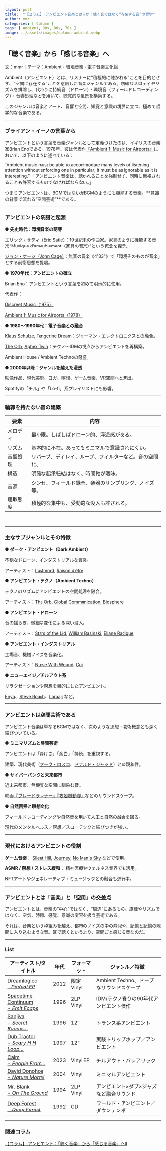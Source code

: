 ```yaml
---
layout: post
title:  "【コラム】 アンビエント音楽とは何か：聴く音ではなく“存在する音”の哲学"
author: mmr
categories: [ Column ]
tags: [ Ambient, 90s, 80s, 70s ]
image: ../assets/images/column-ambient.webp
---
```


## 「聴く音楽」から「感じる音楽」へ

文：mmr｜テーマ：Ambient・環境音楽・電子音楽文化論

Ambient（アンビエント）とは、リスナーに“積極的に聴かれる”ことを目的とせず、“空間に存在する”ことを意図した音楽ジャンルである。明確なメロディやリズムを排除し、代わりに持続音（ドローン）・環境音（フィールドレコーディング）・音響処理などを用いて、聴覚的な風景を構築する。

このジャンルは音楽とアート、音響と空間、知覚と意識の境界に立つ、極めて哲学的な音楽である。


<hr>

### ブライアン・イーノの言葉から

アンビエントという言葉を音楽ジャンルとして定義づけたのは、イギリスの音楽家Brian Enoである。1978年、彼は代表作[『Ambient 1: Music for Airports』](https://amzn.to/48shEpU)において、以下のように述べている：

“Ambient music must be able to accommodate many levels of listening attention without enforcing one in particular; it must be as ignorable as it is interesting.”
「アンビエント音楽は、聴かれることを強制せず、同時に無視されることも許容するものでなければならない。」

つまりアンビエントは、BGMではないがBGMのようにも機能する音楽。**意識の背景で流れる“空間芸術”**である。


<hr>

### アンビエントの系譜と起源

**● 先史時代：環境音楽の萌芽**

[エリック・サティ（Eric Satie）](https://amzn.to/3Iqa4li)：19世紀末の作曲家。家具のように機能する音楽“Musique d’ameublement（家具の音楽）”という概念を提示。

[ジョン・ケージ（John Cage）](https://amzn.to/3Vrlzf8)：無音の音楽《4'33"》で「環境そのものが音楽」とする前衛思想を提唱。

**● 1970年代：アンビエントの確立**

Brian Eno：アンビエントという言葉を初めて明示的に使用。

代表作：

[Discreet Music（1975）](https://amzn.to/4nafH64)

[Ambient 1: Music for Airports（1978）](https://amzn.to/48shEpU)

**● 1980〜1990年代：電子音楽との融合**

[Klaus Schulze](https://amzn.to/4pCnE5H), [Tangerine Dream](https://monumental-movement.jp/Tangerine-Dream-Thief)：ジャーマン・エレクトロニクスとの融合。

[The Orb](https://amzn.to/4pA2F3v), [Aphex Twin](https://amzn.to/46GS9Ps)：テクノ〜IDMの視点からアンビエントを再構築。

Ambient House / Ambient Technoの隆盛。

**● 2000年以降：ジャンルを越えた浸透**

映像作品、現代美術、ヨガ、瞑想、ゲーム音楽、VR空間へと進出。

Spotifyの「チル」や「Lo-fi」系プレイリストにも影響。


<hr>

### 輪郭を持たない音の建築

<div class="table-border">
<table>
  <thead>
    <tr>
      <th>要素</th>
      <th>内容</th>
    </tr>
  </thead>
  <tbody>
    <tr>
      <td>メロディ</td>
      <td>最小限。しばしばドローン的、浮遊感がある。</td>
    </tr>
    <tr>
      <td>リズム</td>
      <td>基本的に不在。あってもミニマルで意識されにくい。</td>
    </tr>
    <tr>
      <td>音響処理</td>
      <td>リバーブ、ディレイ、ループ、フィルターなど。音の空間化。</td>
    </tr>
    <tr>
      <td>構造</td>
      <td>明確な起承転結はなく、時間軸が曖昧。</td>
    </tr>
    <tr>
      <td>音源</td>
      <td>シンセ、フィールド録音、楽器のサンプリング、ノイズ等。</td>
    </tr>
    <tr>
      <td>聴取態度</td>
      <td>積極的な集中も、受動的な没入も許される。</td>
    </tr>
  </tbody>
</table>
</div>
<br>


<hr>

### 主なサブジャンルとその特徴

**● ダーク・アンビエント（Dark Ambient）**

不穏なドローン、インダストリアルな質感。

アーティスト：[Lustmord](https://amzn.to/3IAUS4H), [Raison d’être](https://amzn.to/4nJFtOu)

**● アンビエント・テクノ（Ambient Techno）**

テクノのリズムにアンビエントの空間処理を融合。

アーティスト：[The Orb](https://amzn.to/48qQQ9x), [Global Communication](https://amzn.to/3K8GJMK), [Biosphere](https://monumental-movement.jp/Biosphere-Cirque)

**● アンビエント・ドローン**

音の揺らぎ、微細な変化による深い没入。

アーティスト：[Stars of the Lid](https://amzn.to/3Kztvsh), [William Basinski](https://amzn.to/3VrnPmC), [Eliane Radigue](https://amzn.to/4mrOevu)

**● アンビエント・インダストリアル**

工場音、機械ノイズを音楽化。

アーティスト：[Nurse With Wound](https://amzn.to/46QgJyk), [Coil](https://amzn.to/48sI7nd)

**● ニューエイジ／チルアウト系**

リラクゼーションや瞑想を目的にしたアンビエント。

[Enya](https://amzn.to/46vL0Bg)、[Steve Roach](https://amzn.to/3VrnzEa)、[Laraaji](https://amzn.to/42KqUSB) など。



<hr>

### アンビエントは空間芸術である

アンビエント音楽は単なるBGMではなく、次のような思想・芸術概念とも深く結びついている。

**● ミニマリズムと時間芸術**

アンビエントは「静けさ」「余白」「持続」を重視する。

建築、現代美術（[マーク・ロスコ](https://amzn.to/48uPz1g)、[ドナルド・ジャッド](https://amzn.to/3W0xzEv)）との親和性。

**● サイバーパンクと未来都市**

近未来都市、無機質な空間に馴染む音。

映画[『ブレードランナー』](https://amzn.to/4gzcASG)[『攻殻機動隊』](https://amzn.to/4gy1ZaG)などのサウンドスケープ。

**● 自然回帰と瞑想文化**

フィールドレコーディングや自然音を用いて人工と自然の融合を図る。

現代のメンタルヘルス／瞑想／スローテックと結びつきが強い。


<hr>

### 現代におけるアンビエントの役割

**ゲーム音楽**： [Silent Hill](https://amzn.to/3IzI2nf), [Journey](https://amzn.to/4nrbICj), [No Man's Sky](https://amzn.to/3W14b0P) などで使用。

**ASMR / 瞑想 / ストレス緩和**： 精神医療やウェルネス業界でも活用。

NFTアートやジェネレーティブ・ミュージックとの融合も進行中。


<hr>

### アンビエントとは「音楽」と「空間」の交差点

アンビエントとは、音楽の“中心”ではなく、“周辺”にあるもの。旋律やリズムではなく、空気、時間、感覚、意識の変容を扱う芸術である。

それは、音楽という枠組みを越え、都市のノイズの中の静寂や、記憶と記憶の隙間に入り込むような音。耳で聴くというより、空間ごと感じる音なのだ。

<hr>

### List

<div class="table-border">
<table>
  <thead>
    <tr>
      <th>アーティスト/タイトル</th>
      <th>年代</th>
      <th>フォーマット</th>
      <th>ジャンル／特徴</th>
    </tr>
  </thead>
  <tbody>
    <tr>
      <td><a href="https://jp.mercari.com/item/m64740020390?afid=6142608987">Dreamlogicc  <br />– <em>Podval EP</em></a></td>
      <td>2012</td>
      <td>限定Vinyl</td>
      <td>Ambient Techno、ドープなサウンドスケープ</td>
    </tr>
    <tr>
      <td><a href="https://jp.mercari.com/item/m12946322168?afid=6142608987">Spacetime Continuum <br />- <em>Emit Ecaps</em></a></td>
      <td>1996</td>
      <td>2LP Vinyl</td>
      <td>IDM/テクノ寄りの90年代アンビエント傑作</td>
    </tr>
    <tr>
      <td><a href="https://jp.mercari.com/item/m64537579861?afid=6142608987">Sanjiva <br />- <em>Secret Rooms…</em></a></td>
      <td>1996</td>
      <td>12″</td>
      <td>トランス系アンビエント</td>
    </tr>
    <tr>
      <td><a href="https://jp.mercari.com/item/m94070661611?afid=6142608987">Dub Tractor <br />- <em>Scary H H Loop…</em></a></td>
      <td>1997</td>
      <td>12”</td>
      <td>実験トリップホップ／アンビエント</td>
    </tr>
    <tr>
      <td><a href="https://jp.mercari.com/item/m88603722096?afid=6142608987">Calm <br />- <em>People From…</em></a></td>
      <td>2023</td>
      <td>Vinyl EP</td>
      <td>チルアウト・バレアリック</td>
    </tr>
    <tr>
      <td><a href="https://jp.mercari.com/item/m44618492590?afid=6142608987">David Donohoe <br />- <em>Nature Morte!</em></a></td>
      <td>2004</td>
      <td>Vinyl</td>
      <td>ミニマルアンビエント</td>
    </tr>
    <tr>
      <td><a href="https://jp.mercari.com/item/m86675145742?afid=6142608987">Mr. Blank <br />- <em>On The Ground</em></a></td>
      <td>1994</td>
      <td>2LP Vinyl</td>
      <td>アンビエント×ダブ×ジャズなど融合サウンド</td>
    </tr>
    <tr>
      <td><a href="https://jp.mercari.com/item/m99158480308?afid=6142608987">Deep Forest <br />- <em>Deep Forest</em></a></td>
      <td>1992</td>
      <td>CD</td>
      <td>ワールド・アンビエント／ダウンテンポ</td>
    </tr>
  </tbody>
</table>
</div>


---

### 関連コラム

 [【コラム】 アンビエント：「聴く音楽」から「感じる音楽」へII](https://monumental-movement.jp/Column-Ambient2)